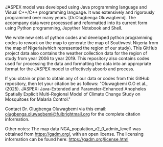 JASPEX model was developed using Java programming language and Visual C++/C++ programming language. 
It was extensively and rigorously programmed over many years. [Dr.Olugbenga Oluwagbemi].
The accompany data were processed and reformatted into its current form using Python programming, Jupyther Notebook and Shell.

We wrote new sets of python codes and developed python programming codes to rework on the map to generate 
the map of Southwest Nigeria from the map of Nigeria(which represented the region of our study).
This GitHub project data also contains the weather collection data for the region of study from year 2006 to year 2019.
This repository also contains codes used for processing the data and formatting the data into an appropriate format 
for the JASPEX model to effectively absorb and process.

If you obtain or plan to obtain any of our data or codes from this GitHub repository, 
then let your citation be as follows: "Oluwagbemi O.O et al., (2025). JASPEX: Java-Extended and Parameter-Enhanced Anopheles Spatially Explicit Multi-Regional Model of Climate Change Study on Mosquitoes for Malaria Control."


Contact Dr. Olugbenga Oluwagbemi via this email: olugbenga.oluwagbemi@fulbrightmail.org for the complete citation information.


Other notes:
The map data NGA_population_v2_0_admin_level1 was obtained from https://gadm.org/, with an open license. 
The licensing information can be found here: https://gadm.org/license.html
